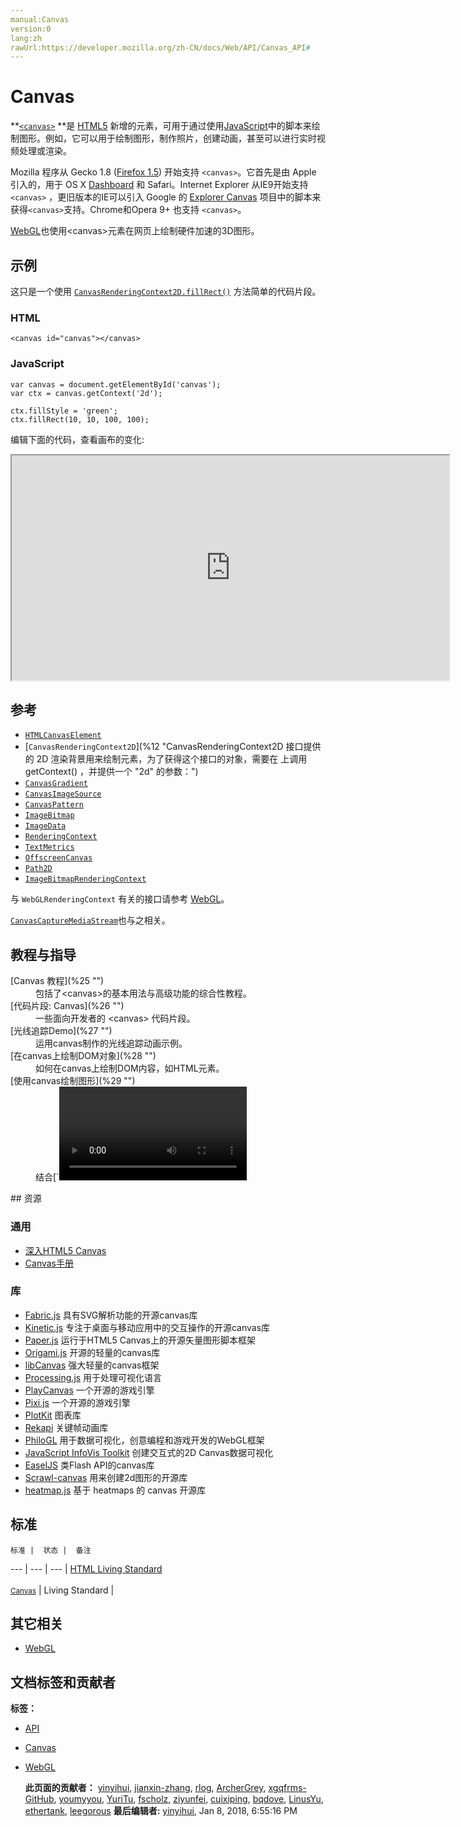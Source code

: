 ```yaml
---
manual:Canvas
version:0
lang:zh
rawUrl:https://developer.mozilla.org/zh-CN/docs/Web/API/Canvas_API#
---
```


# Canvas

  

  

**[`<canvas>`](%3 "<canvas>元素可被用来通过脚本（通常是JavaScript）绘制图形。比如,它可以被用来绘制图形,制作图片集合,甚至用来实现动画效果。你可以(也应该)在元素标签内写入可提供替代的的代码内容，这些内容将会在在旧的、不支持<canvas>元素的浏览器或是禁用了JavaScript的浏览器内渲染并展现。") **是 [HTML5](%4 "HTML") 新增的元素，可用于通过使用[JavaScript](%5 "JavaScript")中的脚本来绘制图形。例如，它可以用于绘制图形，制作照片，创建动画，甚至可以进行实时视频处理或渲染。

 

Mozilla 程序从 Gecko 1.8 ([Firefox 1.5](%6 "Firefox_1.5_for_developers")) 开始支持 `<canvas>`。它首先是由 Apple 引入的，用于 OS X [Dashboard](%7 "") 和 Safari。Internet Explorer 从IE9开始支持`<canvas>` ，更旧版本的IE可以引入 Google 的 [Explorer Canvas](%8 "") 项目中的脚本来获得`<canvas>`支持。Chrome和Opera 9+ 也支持 `<canvas>`。

 

[WebGL](%9 "WebGL")也使用&lt;canvas&gt;元素在网页上绘制硬件加速的3D图形。

 
## 示例<a name="示例"></a>
 

这只是一个使用 [`CanvasRenderingContext2D.fillRect()`](%10 "CanvasRenderingContext2D.fillRect() 是Canvas 2D API 绘制填充矩形的方法。矩形的起点在 (x, y) 位置，矩形的尺寸是 width 和 height ，fillStyle 属性决定矩形的样式。") 方法简单的代码片段。

 
### HTML<a name="HTML"></a>
 
```
<canvas id="canvas"></canvas>
```
 
### JavaScript<a name="JavaScript"></a>
 
```
var canvas = document.getElementById('canvas');
var ctx = canvas.getContext('2d');

ctx.fillStyle = 'green';
ctx.fillRect(10, 10, 100, 100);
```
 

编辑下面的代码，查看画布的变化:

  

<iframe src='https://mdn.mozillademos.org/zh-CN/docs/Web/API/Canvas_API$samples/Playable_code?revision=1344632' width='700' height='360'></iframe>


 
## 参考<a name="参考"></a>
  
 * [`HTMLCanvasElement`](%11 "DOM canvas元素暴露了HTMLCanvasElement接口,该接口提供了用来操作一个canvas元素布局和呈现的属性和方法.HTMLCanvasElement接口继承了element接口的属性和方法.")
 * [`CanvasRenderingContext2D`](%12 "CanvasRenderingContext2D 接口提供的 2D 渲染背景用来绘制<canvas>元素，为了获得这个接口的对象，需要在 <canvas> 上调用 getContext() ，并提供一个 "2d" 的参数：")
 * [`CanvasGradient`](%13 "CanvasGradient 接口表示描述渐变的不透明对象。通过 CanvasRenderingContext2D.createLinearGradient() 或 CanvasRenderingContext2D.createRadialGradient() 的返回值得到.")
 * [`CanvasImageSource`](%14 "CanvasImageSource 是一个辅助类型，描述下面类型的任何一个对象：HTMLImageElement, HTMLVideoElement, HTMLCanvasElement, CanvasRenderingContext2D, 或 ImageBitmap.")
 * [`CanvasPattern`](%15 "CanvasPattern 接口表示描述一个模板（基于image, canvas或video）的不透明对象，通过 CanvasRenderingContext2D.createPattern() 方法创建.")
 * [`ImageBitmap`](%16 "ImageBitmap 接口表示能够被绘制到 <canvas> 上的位图图像，具有低延迟的特性。运用 createImageBitmap() 工厂方法模式，它可以从多种源中生成。 ImageBitmap提供了一种异步且高资源利用率的方式来为WebGL的渲染准备基础结构。")
 * [`ImageData`](%17 "ImageData 接口描述 <canvas> 元素的一个隐含像素数据的区域。使用 ImageData() 构造函数创建或者使用和 canvas 在一起的 CanvasRenderingContext2D 对象的创建方法： createImageData() 和 getImageData()。也可以使用 putImageData() 设置 canvas 的一部分。")
 * [`RenderingContext`](%18 "RenderingContext 是一个辅助类型，描述下面任何一个渲染上下文：  CanvasRenderingContext2D， WebGLRenderingContext 或者 WebGL2RenderingContext （继承自 WebGLRenderingContext）。")
 * [`TextMetrics`](%19 "在 canvas 中，TextMetrics 接口表示文本的尺寸，通过 CanvasRenderingContext2D.measureText() 方法创建。")
 * [`OffscreenCanvas`](%20 "OffscreenCanvas提供了一个可以脱离屏幕渲染的canvas对象。它在窗口环境和web worker环境均有效。")<i> </i>
 * [`Path2D`](%21 "Canvas 2D API 的接口 Path2D 用来声明路径，此路径稍后会被CanvasRenderingContext2D 对象使用。CanvasRenderingContext2D 接口的 路径方法 也存在于 Path2D 这个接口中，允许你在 canvas 中根据需要创建可以保留并重用的路径。")<i> </i>
 * [`ImageBitmapRenderingContext`](%22 "此页面仍未被本地化, 期待您的翻译!")<i> </i>
  
 

与 `WebGLRenderingContext` 有关的接口请参考 [WebGL](%23 "/zh-CN/docs/Web/WebGL")。

 

[`CanvasCaptureMediaStream`](%24 "CanvasCaptureMediaStream 接口表示 MediaStream 对 HTMLCanvasElement 元素进行实时画面捕捉的内容。")也与之相关。

 
## 教程与指导<a name="Documentation"></a>
 <dl> <dt>[Canvas 教程](%25 "")</dt> <dd>包括了&lt;canvas&gt;的基本用法与高级功能的综合性教程。</dd> <dt>[代码片段: Canvas](%26 "")</dt> <dd>一些面向开发者的 &lt;canvas&gt; 代码片段。</dd> <dt>[光线追踪Demo](%27 "")</dt> <dd>运用canvas制作的光线追踪动画示例。</dd> <dt>[在canvas上绘制DOM对象](%28 "")</dt> <dd>如何在canvas上绘制DOM内容，如HTML元素。</dd> <dt>[使用canvas绘制图形](%29 "") </dt> <dd>结合[`<video>`](%30 "HTML <video> 元素 用于在HTML或者XHTML文档中嵌入视频内容。")和 [`<canvas>`](%3 "<canvas>元素可被用来通过脚本（通常是JavaScript）绘制图形。比如,它可以被用来绘制图形,制作图片集合,甚至用来实现动画效果。你可以(也应该)在元素标签内写入可提供替代的的代码内容，这些内容将会在在旧的、不支持<canvas>元素的浏览器或是禁用了JavaScript的浏览器内渲染并展现。")来实现实时操作视频数据。</dd> </dl> 
## 资源<a name="Resources"></a>
 
### 通用<a name="通用"></a>
 
 * [深入HTML5 Canvas](%31 "")
 * [Canvas手册](%32 "")
  
### 库<a name="Libraries"></a>
 
 * [Fabric.js](%33 "") 具有SVG解析功能的开源canvas库
 * [Kinetic.js](%34 "") 专注于桌面与移动应用中的交互操作的开源canvas库
 * [Paper.js](%35 "") 运行于HTML5 Canvas上的开源矢量图形脚本框架
 * [Origami.js](%36 "") 开源的轻量的canvas库
 * [libCanvas](%37 "") 强大轻量的canvas框架
 * [Processing.js](%38 "") 用于处理可视化语言
 * [PlayCanvas](%39 "") 一个开源的游戏引擎
 * [Pixi.js](%40 "") 一个开源的游戏引擎
 * [PlotKit](%41 "") 图表库
 * [Rekapi](%42 "") 关键帧动画库
 * [PhiloGL](%43 "") 用于数据可视化，创意编程和游戏开发的WebGL框架
 * [JavaScript InfoVis Toolkit](%44 "") 创建交互式的2D Canvas数据可视化
 * [EaselJS](%45 "") 类Flash API的canvas库
 * [Scrawl-canvas](%46 "") 用来创建2d图形的开源库
 * [heatmap.js](%47 "") 基于 heatmaps 的 canvas 开源库
  
## 标准<a name="Specifications"></a>
    标准 |  状态 |  备注 
  ---  |  ---  |  ---  | 
   [HTML Living Standard<br></br><small>Canvas</small>](%48 "") |  Living Standard |    
 
  
## 其它相关<a name="其它相关"></a>
 
 * [WebGL](%49 "")
  

   
## 文档标签和贡献者
   **标签：** 
 * [API](%50 "")
 * [Canvas](%51 "")
 * [WebGL](%52 "")
  
   **此页面的贡献者：** [yinyihui](%53 ""), [jianxin-zhang](%54 ""), [rlog](%55 ""), [ArcherGrey](%56 ""), [xgqfrms-GitHub](%57 ""), [youmyyou](%58 ""), [YuriTu](%59 ""), [fscholz](%60 ""), [ziyunfei](%61 ""), [cuixiping](%62 ""), [bqdove](%63 ""), [LinusYu](%64 ""), [ethertank](%65 ""), [leegorous](%66 "") 
   **最后编辑者:** [yinyihui](%53 ""), <time>Jan 8, 2018, 6:55:16 PM</time> 
 
 
